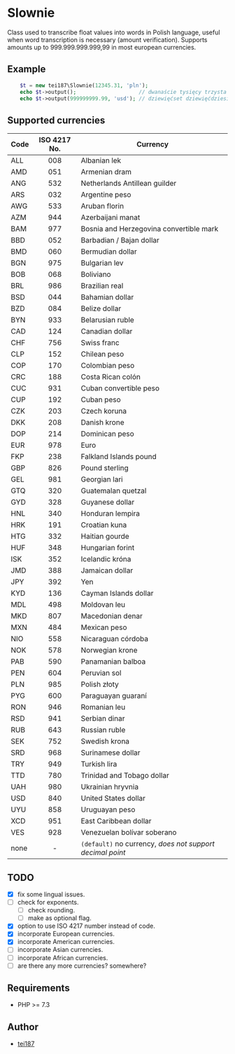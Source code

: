 # Slownie
Class used to transcribe float values into words in Polish language, useful when word transcription is necessary (amount verification). Supports amounts up to 999.999.999.999,99 in most european currencies.

## Example
```php
    $t = new tei187\Slownie(12345.31, 'pln');
    echo $t->output();                    // dwanaście tysięcy trzysta czterdzieści pięć złotych, trzydzieści jeden groszy
    echo $t->output(999999999.99, 'usd'); // dziewięćset dziewięćdziesiąt dziewięć milionów dziewięćset dziewięćdziesiąt dziewięć tysięcy dziewięćset dziewięćdziesiąt dziewięć dolarów, dziewięćdziesiąt dziewięć centów
```

## Supported currencies
| Code | ISO 4217 No. | Currency                                                  |
|------|:------------:|-----------------------------------------------------------|
| ALL  | 008          | Albanian lek                                              |
| AMD  | 051          | Armenian dram                                             |
| ANG  | 532          | Netherlands Antillean guilder                             |
| ARS  | 032          | Argentine peso                                            |
| AWG  | 533          | Aruban florin                                             |
| AZM  | 944          | Azerbaijani manat                                         |
| BAM  | 977          | Bosnia and Herzegovina convertible mark                   |
| BBD  | 052          | Barbadian / Bajan dollar                                  |
| BMD  | 060          | Bermudian dollar                                          |
| BGN  | 975          | Bulgarian lev                                             |
| BOB  | 068          | Boliviano                                                 |
| BRL  | 986          | Brazilian real                                            |
| BSD  | 044          | Bahamian dollar                                           |
| BZD  | 084          | Belize dollar                                             |
| BYN  | 933          | Belarusian ruble                                          |
| CAD  | 124          | Canadian dollar                                           |
| CHF  | 756          | Swiss franc                                               |
| CLP  | 152          | Chilean peso                                              |
| COP  | 170          | Colombian peso                                            |
| CRC  | 188          | Costa Rican colón                                         |
| CUC  | 931          | Cuban convertible peso                                    |
| CUP  | 192          | Cuban peso                                                |
| CZK  | 203          | Czech koruna                                              |
| DKK  | 208          | Danish krone                                              |
| DOP  | 214          | Dominican peso                                            |
| EUR  | 978          | Euro                                                      |
| FKP  | 238          | Falkland Islands pound                                    |
| GBP  | 826          | Pound sterling                                            |
| GEL  | 981          | Georgian lari                                             |
| GTQ  | 320          | Guatemalan quetzal                                        |
| GYD  | 328          | Guyanese dollar                                           |
| HNL  | 340          | Honduran lempira                                          |
| HRK  | 191          | Croatian kuna                                             |
| HTG  | 332          | Haitian gourde                                            | 
| HUF  | 348          | Hungarian forint                                          |
| ISK  | 352          | Icelandic króna                                           |
| JMD  | 388          | Jamaican dollar                                           |
| JPY  | 392          | Yen                                                       |
| KYD  | 136          | Cayman Islands dollar                                     |
| MDL  | 498          | Moldovan leu                                              |
| MKD  | 807          | Macedonian denar                                          |
| MXN  | 484          | Mexican peso                                              |
| NIO  | 558          | Nicaraguan córdoba                                        |
| NOK  | 578          | Norwegian krone                                           |
| PAB  | 590          | Panamanian balboa                                         |
| PEN  | 604          | Peruvian sol                                              |
| PLN  | 985          | Polish złoty                                              |
| PYG  | 600          | Paraguayan guaraní                                        |
| RON  | 946          | Romanian leu                                              |
| RSD  | 941          | Serbian dinar                                             |
| RUB  | 643          | Russian ruble                                             |
| SEK  | 752          | Swedish krona                                             |
| SRD  | 968          | Surinamese dollar                                         |
| TRY  | 949          | Turkish lira                                              |
| TTD  | 780          | Trinidad and Tobago dollar                                |
| UAH  | 980          | Ukrainian hryvnia                                         |
| USD  | 840          | United States dollar                                      |
| UYU  | 858          | Uruguayan peso                                            |
| XCD  | 951          | East Caribbean dollar                                     |
| VES  | 928          | Venezuelan bolívar soberano                               |
| none | -            | `(default)` no currency, *does not support decimal point* |

## TODO
- [x] fix some lingual issues.
- [ ] check for exponents.
  - [ ] check rounding.
  - [ ] make as optional flag.
- [x] option to use ISO 4217 number instead of code.
- [x] incorporate European currencies.
- [x] incorporate American currencies.
- [ ] incorporate Asian currencies.
- [ ] incorporate African currencies.
- [ ] are there any more currencies? somewhere?

## Requirements
- PHP >= 7.3

## Author
- [tei187](mailto:bonk.piotr@gmail.com)
